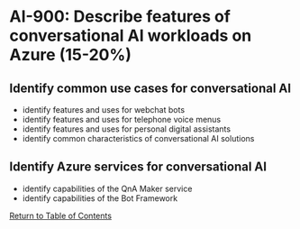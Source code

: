 # AI-900: Describe features of conversational AI workloads on Azure (15-20%)

## Identify common use cases for conversational AI
- identify features and uses for webchat bots
- identify features and uses for telephone voice menus
- identify features and uses for personal digital assistants
- identify common characteristics of conversational AI solutions

## Identify Azure services for conversational AI
- identify capabilities of the QnA Maker service
- identify capabilities of the Bot Framework

[Return to Table of Contents](README.md)